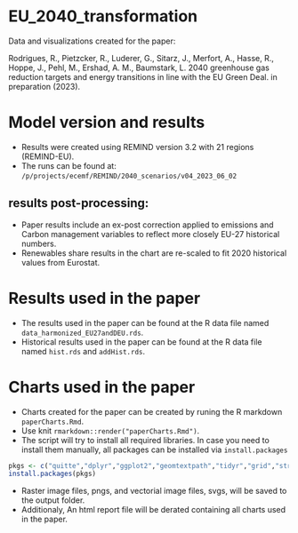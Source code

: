 # EU_2040_transformation

Data and visualizations created for the paper: 

Rodrigues, R., Pietzcker, R., Luderer, G., Sitarz, J., Merfort, A., Hasse, R., Hoppe, J., Pehl, M., Ershad, A. M., Baumstark, L. 2040 greenhouse gas reduction targets and energy transitions in line with the EU Green Deal. in preparation (2023). 


# Model version and results

- Results were created using REMIND version 3.2 with 21 regions (REMIND-EU).
- The runs can be found at: `/p/projects/ecemf/REMIND/2040_scenarios/v04_2023_06_02` 

## results post-processing:
- Paper results include an ex-post correction applied to emissions and Carbon management variables to reflect more closely EU-27 historical numbers. 
- Renewables share results in the chart are re-scaled to fit 2020 historical values from Eurostat.   

# Results used in the paper

- The results used in the paper can be found at the R data file named `data_harmonized_EU27andDEU.rds`.
- Historical results used in the paper can be found at the R data file named `hist.rds` and `addHist.rds`.

# Charts used in the paper

- Charts created for the paper can be created by runing the R markdown `paperCharts.Rmd`.
- Use knit `rmarkdown::render("paperCharts.Rmd")`.
- The script will try to install all required libraries. In case you need to install them manually, all packages can be installed via `install.packages`

```R
pkgs <- c("quitte","dplyr","ggplot2","geomtextpath","tidyr","grid","stringr","gridExtra","ggrepel","kableExtra")
install.packages(pkgs)
```

- Raster image files, pngs, and vectorial image files, svgs, will be saved to the output folder.
- Additionaly, An html report file will be derated containing all charts used in the paper.


